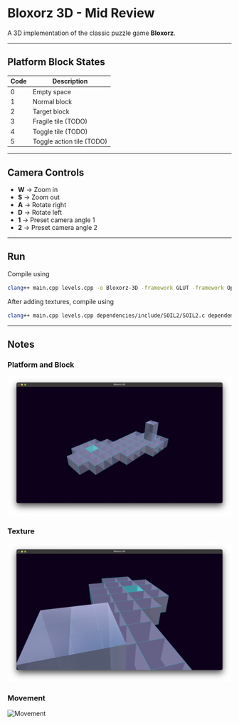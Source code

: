 # Bloxorz 3D - Mid Review

A 3D implementation of the classic puzzle game **Bloxorz**.

---

## Platform Block States

| Code | Description        |
|------|--------------------|
| 0    | Empty space        |
| 1    | Normal block       |
| 2    | Target block       |
| 3    | Fragile tile (TODO)|
| 4    | Toggle tile (TODO) |
| 5    | Toggle action tile (TODO) |

---

## Camera Controls

- **W** → Zoom in  
- **S** → Zoom out  
- **A** → Rotate right  
- **D** → Rotate left  
- **1** → Preset camera angle 1  
- **2** → Preset camera angle 2  

---

## Run
Compile using
```bash
clang++ main.cpp levels.cpp -o Bloxorz-3D -framework GLUT -framework OpenGL
```

After adding textures, compile using
```bash
clang++ main.cpp levels.cpp dependencies/include/SOIL2/SOIL2.c dependencies/include/SOIL2/image_DXT.c dependencies/include/SOIL2/image_helper.c dependencies/include/SOIL2/wfETC.c -o Bloxorz-3D -std=c++11 -I dependencies/include -framework CoreFoundation -framework GLUT -framework OpenGL
```
---
## Notes

### Platform and Block

![Platform](assets/platform.png)

### Texture

![Texture](assets/texture.png)

### Movement

![Movement](assets/movement.gif)
